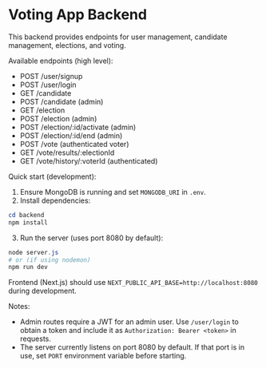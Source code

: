 # Voting App Backend

This backend provides endpoints for user management, candidate management, elections, and voting.

Available endpoints (high level):

- POST /user/signup
- POST /user/login
- GET  /candidate
- POST /candidate (admin)
- GET  /election
- POST /election (admin)
- POST /election/:id/activate (admin)
- POST /election/:id/end (admin)
- POST /vote (authenticated voter)
- GET  /vote/results/:electionId
- GET  /vote/history/:voterId (authenticated)

Quick start (development):

1. Ensure MongoDB is running and set `MONGODB_URI` in `.env`.
2. Install dependencies:

```powershell
cd backend
npm install
```

3. Run the server (uses port 8080 by default):

```powershell
node server.js
# or (if using nodemon)
npm run dev
```

Frontend (Next.js) should use `NEXT_PUBLIC_API_BASE=http://localhost:8080` during development.

Notes:
- Admin routes require a JWT for an admin user. Use `/user/login` to obtain a token and include it as `Authorization: Bearer <token>` in requests.
- The server currently listens on port 8080 by default. If that port is in use, set `PORT` environment variable before starting.
